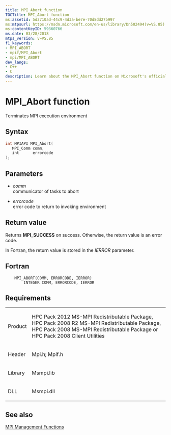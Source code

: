 ```yaml
---
title: MPI_Abort function
TOCTitle: MPI_Abort function
ms:assetid: 5d2710ad-44c9-4d3a-be7e-70d8dd27b997
ms:mtpsurl: https://msdn.microsoft.com/en-us/library/Dn502494(v=VS.85)
ms:contentKeyID: 59360766
ms.date: 03/28/2018
mtps_version: v=VS.85
f1_keywords:
- MPI_ABORT
- mpif/MPI_Abort
- mpi/MPI_ABORT
dev_langs:
- C++
- C
description: Learn about the MPI_Abort function on Microsoft's official site. Understand its syntax, parameters, return values, and requirements for successful execution.
---
```


# MPI\_Abort function

Terminates MPI execution environment

## Syntax

``` c++
int MPIAPI MPI_Abort(
   MPI_Comm comm,
   int      errorcode
);
```

## Parameters

  - *comm*  
    communicator of tasks to abort

  - *errorcode*  
    error code to return to invoking environment

## Return value

Returns **MPI\_SUCCESS** on success. Otherwise, the return value is an error code.

In Fortran, the return value is stored in the *IERROR* parameter.

## Fortran

``` FORTRAN
    MPI_ABORT(COMM, ERRORCODE, IERROR)
        INTEGER COMM, ERRORCODE, IERROR
```

## Requirements

<table>
<colgroup>
<col  />
<col  />
</colgroup>
<tbody>
<tr class="odd">
<td><p>Product</p></td>
<td><p>HPC Pack 2012 MS-MPI Redistributable Package, HPC Pack 2008 R2 MS-MPI Redistributable Package, HPC Pack 2008 MS-MPI Redistributable Package or HPC Pack 2008 Client Utilities</p></td>
</tr>
<tr class="even">
<td><p>Header</p></td>
<td>Mpi.h;
Mpif.h</td>
</tr>
<tr class="odd">
<td><p>Library</p></td>
<td>Msmpi.lib</td>
</tr>
<tr class="even">
<td><p>DLL</p></td>
<td>Msmpi.dll</td>
</tr>
</tbody>
</table>


## See also

[MPI Management Functions](mpi-management-functions.md)

